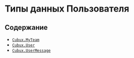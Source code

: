 Типы данных Пользователя
========================

Содержание
----------

*   [`Cubux.MyTeam`](team.md)
*   [`Cubux.User`](user.md)
*   [`Cubux.UserMessage`](user-message.md)
